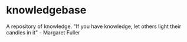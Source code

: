 # knowledgebase
A repository of knowledge. "If you have knowledge, let others light their candles in it" - Margaret Fuller
